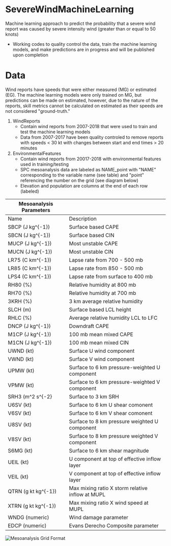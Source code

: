 # SevereWindMachineLearning
Machine learning approach to predict the probability that a severe wind report was caused by severe intensity wind (greater than or equal to 50 knots)

* Working codes to quality control the data, train the machine learning models, and make predictions are in progress and will be published upon completion

# Data
Wind reports have speeds that were either measured (MG) or estimated (EG). The machine learning models were only trained on MG, but predictions can be made on estimated, however, due to the nature of the reports, skill metrics cannot be calculated on estimated as their speeds are not considered "ground-truth." 
1. WindReports
   * Contain wind reports from 2007-2018 that were used to train and test the machine learning models
   * Data from 2007-2017 have been quality controled to remove reports with speeds < 30 kt with changes between start and end times > 20 minutes
2. EnvironmentalFeatures
   * Contain wind reports from 20017-2018 with environmental features used in training/testing
   * SPC mesoanalysis data are labeled as NAME_point with "NAME" corresponding to the variable name (see table) and "point" referencing the number on the grid (see diagram below)
   * Elevation and population are columns at the end of each row (labeled)

  | Mesoanalysis Parameters | |
  |-------|------------|
  | Name | Description |
  | SBCP (J kg^{-1}) | Surface based CAPE |
  | SBCN (J kg^{-1}) | Surface based CIN | 
  | MUCP (J kg^{-1}) | Most unstable CAPE |
  | MUCN (J kg^{-1}) | Most unstable CIN |
  | LR75 (C km^{-1}) | Lapse rate from 700 - 500 mb | 
  | LR85 (C km^{-1}) | Lapse rate from 850 - 500 mb |
  | LPS4 (C km^{-1}) | Lapse rate from surface to 400 mb |
  | RH80 (%) | Relative humidity at 800 mb |
  | RH70 (%) | Relative humidity at 700 mb |
  | 3KRH (%) | 3 km average relative humidity |
  | SLCH (m) | Surface based LCL height |
  | RHLC (%) | Average relative humidity LCL to LFC |
  | DNCP (J kg^{-1}) | Downdraft CAPE |
  | M1CP (J kg^{-1}) | 100 mb mean mixed CAPE |
  | M1CN (J kg^{-1}) | 100 mb mean mixed CIN | 
  | UWND (kt) | Surface U wind component |
  | VWND (kt) | Surface V wind component |
  | UPMW (kt) | Surface to 6 km pressure-weighted U component |
  | VPMW (kt) | Surface to 6 km pressure-weighted V component |
  | SRH3 (m^2 s^{-2} | Surface to 3 km SRH |
  | U6SV (kt) | Surface to 6 km U shear comonent |
  | V6SV (kt) | Surface to 6 km V shear comonent |
  | U8SV (kt) | Surface to 8 km pressure weighted U component |
  | V8SV (kt) | Surface to 8 km pressure weighted V component |
  | S6MG (kt) | Surface to 6 km shear magnitude |
  | UEIL (kt) | U component at top of effective inflow layer |
  | VEIL (kt) | V component at top of effective inflow layer |
  | QTRN (g kt kg^{-1}) | Max mixing ratio X storm relative inflow at MUPL |
  | XTRN (g kt kg^{-1}) | Max mixing ratio X wind speed at MUPL |
  | WNDG (numeric) | Wind damage parameter |
  | EDCP (numeric) | Evans Derecho Composite parameter |

  
![Mesoanalysis Grid Format](https://github.com/[etirone]/[SevereWindMachineLearning]/blob/[figs]/Grid.png?raw=true)

  
